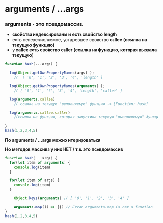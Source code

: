 # arguments / ...args

### arguments - это псевдомассив.

- **свойства индексированы  и есть свойство length**
- есть неперечисляемое, устаревшее свойство **callee (ссылка на текущую функцию)**
- у **callee есть свойство caller (ссылка на функцию, которая вызвала текущую)**

```jsx
function hash(...args) {

  log(Object.getOwnPropertyNames(args) );  
	//  [ '0', '1', '2', '3', '4', 'length' ]

  log(Object.getOwnPropertyNames(arguments) );  
	// [ '0', '1', '2', '3', '4', 'length', 'callee' ]

  log(arguments.callee) 
	// ссылка на текущую "выполняемую" функцию -> [Function: hash]

  log(arguments.callee.caller) 
	//ссылка на функцию, которая запустила текущую "выполняемую" функцию -> [Function (anonymous)]
 
}
hash(1,2,3,4,5)
```

**По arguments / ...args можно итерироваться** 

**Но методов массива у них НЕТ / т.к. это псевдомассив**

```jsx
function hash(...args) {
  for(let item of arguments) {
    console.log(item)
  }

  for(let item of args) {
    console.log(item)
  }

	Object.keys(arguments) // [ '0', '1', '2', '3', '4' ]

	arguments.map(() => {}) // Error arguments.map is not a function
}
hash(1,2,3,4,5)
```